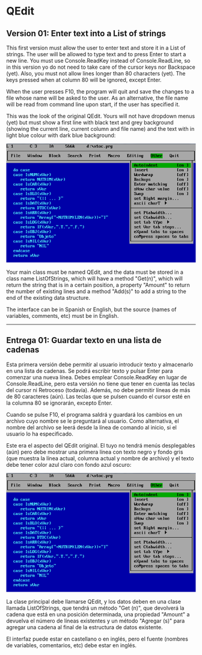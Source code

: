 # QEdit

## Version 01: Enter text into a List of strings

This first version must allow the user to enter text and store it in a 
List of strings. The user will be allowed to type text and to press 
Enter to start a new line. You must use Console.ReadKey instead of 
Console.ReadLine, so in this version yo do not need to take care of the 
cursor keys nor Backspace (yet). Also, you must not allow lines longer 
than 80 characters (yet). The keys pressed when at column 80 will be 
ignored, except Enter.

When the user presses F10, the program will quit and save the changes 
to a file whose name will be asked to the user. As an alternative, the 
file name will be read from command line upon start, if the user has 
specified it.

This was the look of the original QEdit. Yours will not have dropdown 
menus (yet) but must show a first line with black text and grey 
background (showing the current line, current column and file name) and 
the text with in light blue colour with dark blue background:

![](qedit.png)

Your main class must be named QEdit, and the data must be stored in a 
class name ListOfStrings, which will have a method "Get(n)", which will 
return the string that is in a certain position, a property "Amount" to 
return the number of existing lines and a method "Add(s)" to add a 
string to the end of the existing data structure.

The interface can be in Spanish or English, but the source (names of variables, 
comments, etc) must be in English.


---

## Entrega 01: Guardar texto en una lista de cadenas

Esta primera versión debe permitir al usuario introducir texto y 
almacenarlo en una lista de cadenas. Se podrá escribir texto y pulsar 
Enter para comenzar una nueva línea. Debes emplear Console.ReadKey en 
lugar de Console.ReadLine, pero esta versión no tiene que tener en 
cuenta las teclas del cursor ni Retroceso (todavía). Además, no debe 
permitir líneas de más de 80 caracteres (aún). Las teclas que se pulsen 
cuando el cursor esté en la columna 80 se ignorarán, excepto Enter.

Cuando se pulse F10, el programa saldrá y guardará los cambios en un 
archivo cuyo nombre se le preguntará al usuario. Como alternativa, el 
nombre del archivo se leerá desde la línea de comando al inicio, si el 
usuario lo ha especificado.

Este era el aspecto del QEdit original. El tuyo no tendrá menús 
desplegables (aún) pero debe mostrar una primera línea con texto negro 
y fondo gris (que muestra la línea actual, columna actual y nombre de 
archivo) y el texto debe tener color azul claro con fondo azul oscuro:

![](qedit.png)

La clase principal debe llamarse QEdit, y los datos deben en una clase 
llamada ListOfStrings, que tendrá un método "Get (n)", que devolverá la 
cadena que está en una posición determinada, una propiedad "Amount" a 
devuelva el número de líneas existentes y un método "Agregar (s)" para 
agregar una cadena al final de la estructura de datos existente.

El interfaz puede estar en castellano o en inglés, pero el fuente (nombres
de variables, comentarios, etc) debe estar en inglés.

